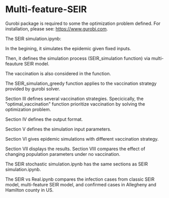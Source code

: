 # Multi-feature-SEIR

Gurobi package is required to some the optimization problem defined. For installation, please see: https://www.gurobi.com.

The SEIR simulation.ipynb:

In the begining, it simulates the epidemic given fixed inputs. 

Then, it defines the simulation process (SEIR_simulation function) via multi-feauture SEIR model. 

The vaccination is also considered in the function. 

The SEIR_simulation_greedy function applies to the vaccination strategy provided by gurobi solver. 

Section III defines several vaccination strategies. Specicically, the "optimal_vaccination" function prioritize vaccination by solving the optimization problem.

Section IV defines the output format. 

Section V defines the simulation input parameters. 

Section VI gives epidemic simulations with different vaccination strategy. 

Section VII displays the results. Section VIII compares the effect of changing population parameters under no vaccination.


The SEIR stochastic simulation.ipynb has the same sections as SEIR simulation.ipynb.


The SEIR vs Real.ipynb compares the infection cases from classic SEIR model, multi-feature SEIR model, and confirmed cases in Allegheny and Hamilton county in US.
